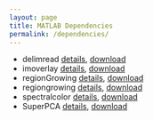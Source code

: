 ```yaml
---
layout: page
title: MATLAB Dependencies
permalink: /dependencies/
---
```


- delimread [details](https://www.mathworks.com/matlabcentral/fileexchange/52423-delimread), [download](https://www.mathworks.com/matlabcentral/mlc-downloads/downloads/submissions/52423/versions/3/download/zip)
- imoverlay [details](https://www.mathworks.com/matlabcentral/fileexchange/42904-imoverlay), [download](https://www.mathworks.com/matlabcentral/mlc-downloads/downloads/submissions/42904/versions/4/download/zip)
- regionGrowing [details](https://www.mathworks.com/matlabcentral/fileexchange/32532-region-growing-2d-3d-grayscale), [download](https://www.mathworks.com/matlabcentral/mlc-downloads/downloads/submissions/32532/versions/6/download/zip)
- regiongrowing [details](https://www.mathworks.com/matlabcentral/fileexchange/19084-region-growing), [download](https://www.mathworks.com/matlabcentral/mlc-downloads/downloads/submissions/19084/versions/1/download/zip)
- spectralcolor [details](https://www.mathworks.com/matlabcentral/fileexchange/7021-spectral-and-xyz-color-functions), [download](https://www.mathworks.com/matlabcentral/mlc-downloads/downloads/submissions/7021/versions/2/download/zip)
- SuperPCA [details](https://github.com/junjun-jiang/SuperPCA), [download](https://github.com/junjun-jiang/SuperPCA/archive/refs/heads/master.zip)
